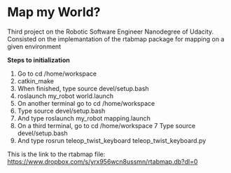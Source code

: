 # Map my World?

Third project on the Robotic Software Engineer Nanodegree of Udacity.  
Consisted on the implemantation of the rtabmap package for mapping on a given environment

__Steps to initialization__  
  
  1. Go to cd /home/workspace
  2. catkin_make
  3. When finished, type source devel/setup.bash
  3. roslaunch my_robot world.launch
  4. On another terminal go to cd /home/workspace
  5. Type source devel/setup.bash
  5. And type roslaunch my_robot mapping.launch
  6. On a third terminal, go to cd /home/workspace
  7 Type source devel/setup.bash
  8. And type rosrun teleop_twist_keyboard teleop_twist_keyboard.py

This is the link to the rtabmap file:
https://www.dropbox.com/s/yrx956wcn8ussmn/rtabmap.db?dl=0

